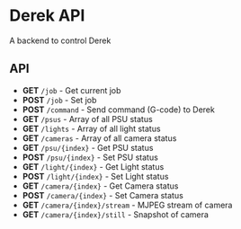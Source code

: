 # Derek API
A backend to control Derek

## API
- **GET** `/job` - Get current job
- **POST** `/job` - Set job
- **POST** `/command` - Send command (G-code) to Derek
- **GET** `/psus` - Array of all PSU status
- **GET** `/lights` - Array of all light status
- **GET** `/cameras` - Array of all camera status
- **GET** `/psu/{index}` - Get PSU status
- **POST** `/psu/{index}` - Set PSU status
- **GET** `/light/{index}` - Get Light status
- **POST** `/light/{index}` - Set Light status
- **GET** `/camera/{index}` - Get Camera status
- **POST** `/camera/{index}` - Set Camera status
- **GET** `/camera/{index}/stream` - MJPEG stream of camera
- **GET** `/camera/{index}/still` - Snapshot of camera
